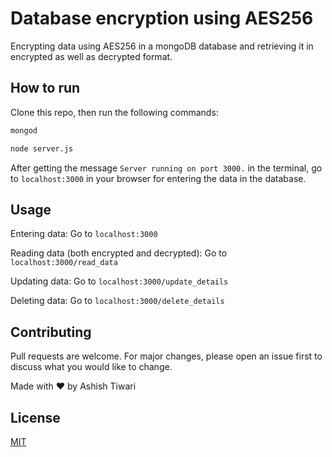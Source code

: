 # Database encryption using AES256

Encrypting data using AES256 in a mongoDB database and retrieving it in encrypted as well as decrypted format.

## How to run 

Clone this repo, then run the following commands:

```bash 
mongod
```
```bash
node server.js
```
After getting the message ```Server running on port 3000.``` in the terminal, go to ```localhost:3000``` in your browser for entering the data in the database.

## Usage

Entering data: Go to ```localhost:3000```

Reading data (both encrypted and decrypted): Go to ```localhost:3000/read_data```

Updating data: Go to ```localhost:3000/update_details```

Deleting data: Go to ```localhost:3000/delete_details```

## Contributing
Pull requests are welcome. For major changes, please open an issue first to discuss what you would like to change.

Made with ❤️ by Ashish Tiwari  

## License
[MIT](https://choosealicense.com/licenses/mit/)